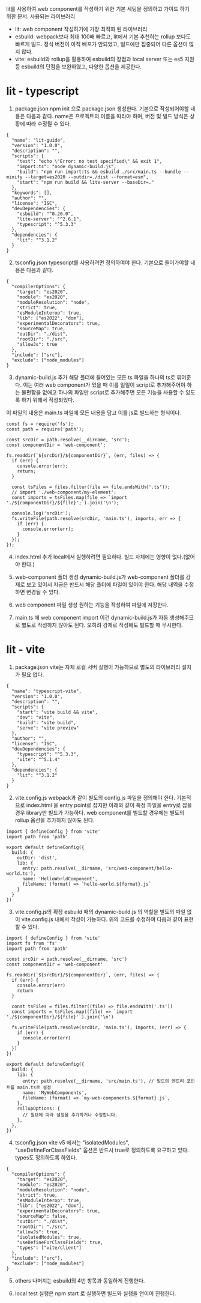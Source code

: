 lit를 사용하여 web component를 작성하기 위한 기본 세팅을 정의하고 가이드 하기 위한 문서.
사용되는 라이브러리
- lit: web component 작성하기에 가장 최적화 된 라이브러리
- esbuild: webpack보다 최대 100배 빠르고, lit에서 기본 추천하는 rollup 보다도 빠르게 빌드. 정식 버전이 아직 배포가 안되었고, 빌드에만 집중되어 다른 옵션이 많지 않다.
- vite: esbuild와 rollup을 활용하여 esbuild의 장점과 local server 또는 es5 지원 등 esbuild의 단점을 보완하였고, 다양한 옵션을 제공한다. 
 

# lit - typescript

1. package.json
npm init 으로 package.json 생성한다.
기본으로 작성되어야할 내용은 다음과 같다.
name은 프로젝트의 이름을 따라야 하며, 버전 및 빌드 방식은 상황에 따라 수정될 수 있다.

```
{
  "name": "lit-guide",
  "version": "1.0.0",
  "description": "",
  "scripts": {
    "test": "echo \"Error: no test specified\" && exit 1",
    "import:ts": "node dynamic-build.js",
    "build": "npm run import:ts && esbuild ./src/main.ts --bundle --minify --target=es2020 --outdir=./dist --format=esm",
    "start": "npm run build && lite-server --baseDir=."
  },
  "keywords": [],
  "author": "",
  "license": "ISC",
  "devDependencies": {
    "esbuild": "^0.20.0",
    "lite-server": "^2.6.1",
    "typescript": "^5.3.3"
  },
  "dependencies": {
    "lit": "^3.1.2"
  }
}

```

2. tsconfig.json
typescript를 사용하려면 정의하여야 한다.
기본으로 들어가야할 내용은 다음과 같다.

```
{
  "compilerOptions": {
    "target": "es2020",
    "module": "es2020",
    "moduleResolution": "node",
    "strict": true,
    "esModuleInterop": true,
    "lib": ["es2022", "dom"],
    "experimentalDecorators": true,
    "sourceMap": true,
    "outDir": "./dist",
    "rootDir": "./src",
    "allowJs": true
  },
  "include": ["src"],
  "exclude": ["node_modules"]
}
```


3. dynamic-build.js 추가
해당 폴더에 들어있는 모든 ts 파일을 하나의 ts로 묶어준다.
이는 여러 web component가 있을 때 이를 일일이 script로 추가해주어야 하는 불편함을 없애고
하나의 파일만 script로 추가해주면 모든 기능을 사용할 수 있도록 하기 위해서 작성되었다.

이 파일의 내용은 main.ts 파일에 모든 내용을 담고 이를 js로 빌드하는 형식이다.

```
const fs = require('fs');
const path = require('path');

const srcDir = path.resolve(__dirname, 'src');
const componentDir = 'web-component';

fs.readdir(`${srcDir}/${componentDir}`, (err, files) => {
  if (err) {
    console.error(err);
    return;
  }

  const tsFiles = files.filter(file => file.endsWith('.ts'));
  // import './web-component/my-element';
  const imports = tsFiles.map(file => `import './${componentDir}/${file}';`).join('\n');

  console.log('srcDir');
  fs.writeFile(path.resolve(srcDir, 'main.ts'), imports, err => {
    if (err) {
      console.error(err);
    }
  });
});
```

4. index.html 추가
local에서 실행하려면 필요하다. 빌드 자체에는 영향이 없다.(없어야 한다.)

5. web-component 폴더 생성
dynamic-build.js가 web-component 폴더를 강제로 보고 있어서 지금은 반드시 해당 폴더에 파일이 있어야 한다. 
해당 내역을 수정하면 변경될 수 있다.


6. web component 파일 생성
원하는 기능을 작성하여 파일에 저장한다.


7. main.ts 에 web component import
이건 dynamic-build.js가 자동 생성해주므로 별도로 작성하지 않아도 된다. 오히려 강제로 작성해도 빌드할 때 무시한다.


# lit - vite
1. package.json
vite는 자체 로컬 서버 실행이 가능하므로 별도의 라이브러리 설치가 필요 없다.

```
{
  "name": "typescript-vite",
  "version": "1.0.0",
  "description": "",
  "scripts": {
    "start": "vite build && vite",
    "dev": "vite",
    "build": "vite build", 
    "serve": "vite preview" 
  },
  "author": "",
  "license": "ISC",
  "devDependencies": {
    "typescript": "^5.3.3",
    "vite": "^5.1.4"
  },
  "dependencies": {
    "lit": "^3.1.2"
  }
}

```

2. vite.config.js
webpack과 같이 별도의 config.js 파일을 정의해야 한다.
기본적으로 index.html 을 entry point로 잡지만 아래와 같이 특정 파일을 entry로 잡을 경우 library만 빌드가 가능하다.
web component를 빌드할 경우에는 별도의 rollup 옵션을 추가하지 않아도 된다.

```
import { defineConfig } from 'vite'
import path from 'path'

export default defineConfig({
  build: {
    outDir: 'dist',
    lib: {
      entry: path.resolve(__dirname, 'src/web-component/hello-world.ts'),
      name: 'HelloWorldComponent',
      fileName: (format) => `hello-world.${format}.js`
    }
  }
})
```

3. vite.config.js의 확장
esbuild 때의 dynamic-build.js 의 역할을 별도의 파일 없이 vite.config.js 내에서 작성이 가능하다.
위의 코드를 수정하여 다음과 같이 표현할 수 있다.
```
import { defineConfig } from 'vite'
import fs from 'fs'
import path from 'path'

const srcDir = path.resolve(__dirname, 'src')
const componentDir = 'web-component'

fs.readdir(`${srcDir}/${componentDir}`, (err, files) => {
  if (err) {
    console.error(err)
    return
  }

  const tsFiles = files.filter((file) => file.endsWith('.ts'))
  const imports = tsFiles.map((file) => `import './${componentDir}/${file}'`).join('\n')

  fs.writeFile(path.resolve(srcDir, 'main.ts'), imports, (err) => {
    if (err) {
      console.error(err)
    }
  })
})

export default defineConfig({
  build: {
    lib: {
      entry: path.resolve(__dirname, 'src/main.ts'), // 빌드의 엔트리 포인트를 main.ts로 설정
      name: 'MyWebComponents',
      fileName: (format) => `my-web-components.${format}.js`,
    },
    rollupOptions: {
      // 필요에 따라 설정을 추가하거나 수정합니다.
    },
  },
})

```

4. tsconfig.json
vite v5 에서는 "isolatedModules", "useDefineForClassFields" 옵션은 반드시 true로 정의하도록 요구하고 있다. types도 정의하도록 하였다.
```
{
  "compilerOptions": {
    "target": "es2020",
    "module": "es2020",
    "moduleResolution": "node",
    "strict": true,
    "esModuleInterop": true,
    "lib": ["es2022", "dom"],
    "experimentalDecorators": true,
    "sourceMap": false,
    "outDir": "./dist",
    "rootDir": "./src",
    "allowJs": true,
    "isolatedModules": true,
    "useDefineForClassFields": true,
    "types": ["vite/client"]
  },
  "include": ["src"],
  "exclude": ["node_modules"]
}
```

5. others
나머지는 esbuild의 4번 항목과 동일하게 진행한다.

6. local test
실행은 npm start 로 실행하면 빌드와 실행을 연이어 진행한다.